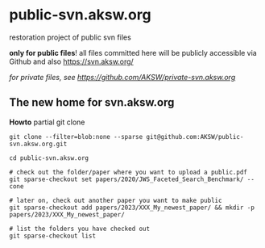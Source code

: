 # public-svn.aksw.org

restoration project of public svn files

**only for public files**! all files committed here will be publicly accessible via Github and also https://svn.aksw.org/ 

<i> for private files, see https://github.com/AKSW/private-svn.aksw.org </i>

## The new home for svn.aksw.org

**Howto** partial git clone

```
git clone --filter=blob:none --sparse git@github.com:AKSW/public-svn.aksw.org.git

cd public-svn.aksw.org

# check out the folder/paper where you want to upload a public.pdf
git sparse-checkout set papers/2020/JWS_Faceted_Search_Benchmark/ --cone

# later on, check out another paper you want to make public
git sparse-checkout add papers/2023/XXX_My_newest_paper/ && mkdir -p papers/2023/XXX_My_newest_paper/

# list the folders you have checked out
git sparse-checkout list
```
